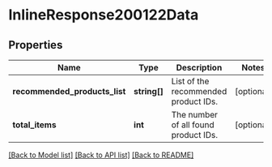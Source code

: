 # InlineResponse200122Data

## Properties
Name | Type | Description | Notes
------------ | ------------- | ------------- | -------------
**recommended_products_list** | **string[]** | List of the recommended product IDs. | [optional] 
**total_items** | **int** | The number of all found product IDs. | [optional] 

[[Back to Model list]](../../README.md#documentation-for-models) [[Back to API list]](../../README.md#documentation-for-api-endpoints) [[Back to README]](../../README.md)

